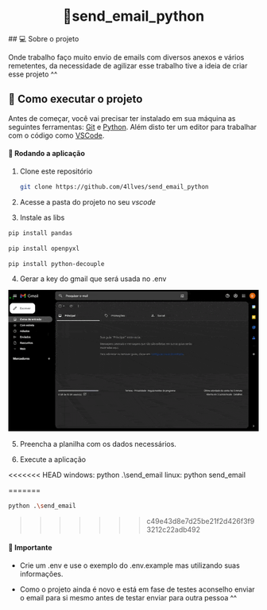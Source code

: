 <h1 align="center">
  🤖send_email_python
</h1>

<p></p>
## 💻 Sobre o projeto

Onde trabalho faço muito envio de emails com diversos anexos e vários remetentes, da necessidade de agilizar esse trabalho tive a ideia de criar esse projeto ^^

## 🚀 Como executar o projeto

Antes de começar, você vai precisar ter instalado em sua máquina as seguintes ferramentas: [Git](https://git-scm.com) e [Python](https://www.python.org/). Além disto ter um editor para trabalhar com o código como [VSCode](https://code.visualstudio.com/).

#### 🧭 Rodando a aplicação

1. Clone este repositório

	```bash
	git clone https://github.com/4llves/send_email_python
	```

2. Acesse a pasta do projeto no seu *vscode*
	
3. Instale as libs

  ```bash
  pip install pandas
  ```
  
  
  ```bash
  pip install openpyxl
  ```
  
  
  ```bash
  pip install python-decouple
  ```

4. Gerar a key do gmail que será usada no .env

  <img alt="Generate Key" src="https://github.com/4llves/send_email_python/blob/master/.github/generate_key.gif" />

5. Preencha a planilha com os dados necessários.

6. Execute a aplicação 

<<<<<<< HEAD
  windows: python .\send_email
  linux: python send_email
  
=======
  ```bash
  python .\send_email
  ```
>>>>>>> c49e43d8e7d25be21f2d426f3f93212c22adb492

#### 📌 Importante

- Crie um .env e use o exemplo do .env.example mas utilizando suas informações.

- Como o projeto ainda é novo e está em fase de testes aconselho enviar o email para si mesmo antes de testar enviar para outra pessoa ^^
